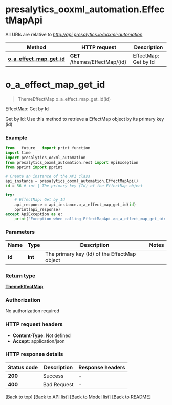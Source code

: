# presalytics_ooxml_automation.EffectMapApi

All URIs are relative to *http://api.presalytics.io/ooxml-automation*

Method | HTTP request | Description
------------- | ------------- | -------------
[**o_a_effect_map_get_id**](EffectMapApi.md#o_a_effect_map_get_id) | **GET** /themes/EffectMap/{id} | EffectMap: Get by Id


# **o_a_effect_map_get_id**
> ThemeEffectMap o_a_effect_map_get_id(id)

EffectMap: Get by Id

Get by Id: Use this method to retrieve a EffectMap object by its primary key (id)

### Example

```python
from __future__ import print_function
import time
import presalytics_ooxml_automation
from presalytics_ooxml_automation.rest import ApiException
from pprint import pprint

# Create an instance of the API class
api_instance = presalytics_ooxml_automation.EffectMapApi()
id = 56 # int | The primary key (Id) of the EffectMap object

try:
    # EffectMap: Get by Id
    api_response = api_instance.o_a_effect_map_get_id(id)
    pprint(api_response)
except ApiException as e:
    print("Exception when calling EffectMapApi->o_a_effect_map_get_id: %s\n" % e)
```

### Parameters

Name | Type | Description  | Notes
------------- | ------------- | ------------- | -------------
 **id** | **int**| The primary key (Id) of the EffectMap object | 

### Return type

[**ThemeEffectMap**](ThemeEffectMap.md)

### Authorization

No authorization required

### HTTP request headers

 - **Content-Type**: Not defined
 - **Accept**: application/json

### HTTP response details
| Status code | Description | Response headers |
|-------------|-------------|------------------|
**200** | Success |  -  |
**400** | Bad Request |  -  |

[[Back to top]](#) [[Back to API list]](../README.md#documentation-for-api-endpoints) [[Back to Model list]](../README.md#documentation-for-models) [[Back to README]](../README.md)

